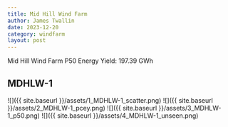 ```yaml
---
title: Mid Hill Wind Farm
author: James Twallin
date: 2023-12-20
category: windfarm
layout: post
---
```

Mid Hill Wind Farm P50 Energy Yield: 197.39 GWh

MDHLW-1
-------------
![]({{ site.baseurl }}/assets/1_MDHLW-1_scatter.png)
![]({{ site.baseurl }}/assets/2_MDHLW-1_pcey.png)
![]({{ site.baseurl }}/assets/3_MDHLW-1_p50.png)
![]({{ site.baseurl }}/assets/4_MDHLW-1_unseen.png)

